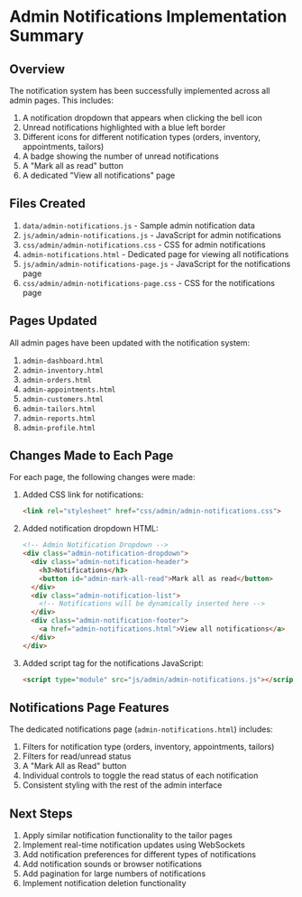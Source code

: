 # Admin Notifications Implementation Summary

## Overview
The notification system has been successfully implemented across all admin pages. This includes:

1. A notification dropdown that appears when clicking the bell icon
2. Unread notifications highlighted with a blue left border
3. Different icons for different notification types (orders, inventory, appointments, tailors)
4. A badge showing the number of unread notifications
5. A "Mark all as read" button
6. A dedicated "View all notifications" page

## Files Created

1. `data/admin-notifications.js` - Sample admin notification data
2. `js/admin/admin-notifications.js` - JavaScript for admin notifications
3. `css/admin/admin-notifications.css` - CSS for admin notifications
4. `admin-notifications.html` - Dedicated page for viewing all notifications
5. `js/admin/admin-notifications-page.js` - JavaScript for the notifications page
6. `css/admin/admin-notifications-page.css` - CSS for the notifications page

## Pages Updated

All admin pages have been updated with the notification system:

1. `admin-dashboard.html`
2. `admin-inventory.html`
3. `admin-orders.html`
4. `admin-appointments.html`
5. `admin-customers.html`
6. `admin-tailors.html`
7. `admin-reports.html`
8. `admin-profile.html`

## Changes Made to Each Page

For each page, the following changes were made:

1. Added CSS link for notifications:
   ```html
   <link rel="stylesheet" href="css/admin/admin-notifications.css">
   ```

2. Added notification dropdown HTML:
   ```html
   <!-- Admin Notification Dropdown -->
   <div class="admin-notification-dropdown">
     <div class="admin-notification-header">
       <h3>Notifications</h3>
       <button id="admin-mark-all-read">Mark all as read</button>
     </div>
     <div class="admin-notification-list">
       <!-- Notifications will be dynamically inserted here -->
     </div>
     <div class="admin-notification-footer">
       <a href="admin-notifications.html">View all notifications</a>
     </div>
   </div>
   ```

3. Added script tag for the notifications JavaScript:
   ```html
   <script type="module" src="js/admin/admin-notifications.js"></script>
   ```

## Notifications Page Features

The dedicated notifications page (`admin-notifications.html`) includes:

1. Filters for notification type (orders, inventory, appointments, tailors)
2. Filters for read/unread status
3. A "Mark All as Read" button
4. Individual controls to toggle the read status of each notification
5. Consistent styling with the rest of the admin interface

## Next Steps

1. Apply similar notification functionality to the tailor pages
2. Implement real-time notification updates using WebSockets
3. Add notification preferences for different types of notifications
4. Add notification sounds or browser notifications
5. Add pagination for large numbers of notifications
6. Implement notification deletion functionality

